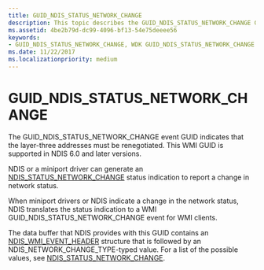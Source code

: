 ```yaml
---
title: GUID_NDIS_STATUS_NETWORK_CHANGE
description: This topic describes the GUID_NDIS_STATUS_NETWORK_CHANGE GUID for the NDIS WMI interface.
ms.assetid: 4be2b79d-dc99-4096-bf13-54e75deeee56
keywords:
- GUID_NDIS_STATUS_NETWORK_CHANGE, WDK GUID_NDIS_STATUS_NETWORK_CHANGE network drivers
ms.date: 11/22/2017
ms.localizationpriority: medium
---
```


# GUID_NDIS_STATUS_NETWORK_CHANGE

The GUID_NDIS_STATUS_NETWORK_CHANGE event GUID indicates that the layer-three addresses must be renegotiated. This WMI GUID is supported in NDIS 6.0 and later versions.

NDIS or a miniport driver can generate an [NDIS_STATUS_NETWORK_CHANGE](ndis-status-network-change.md) status indication to report a change in network status.

When miniport drivers or NDIS indicate a change in the network status, NDIS translates the status indication to a WMI GUID_NDIS_STATUS_NETWORK_CHANGE event for WMI clients.

The data buffer that NDIS provides with this GUID contains an [NDIS_WMI_EVENT_HEADER](https://docs.microsoft.com/windows-hardware/drivers/ddi/content/ntddndis/ns-ntddndis-_ndis_wmi_event_header) structure that is followed by an NDIS_NETWORK_CHANGE_TYPE-typed value. For a list of the possible values, see [NDIS_STATUS_NETWORK_CHANGE](ndis-status-network-change.md).

